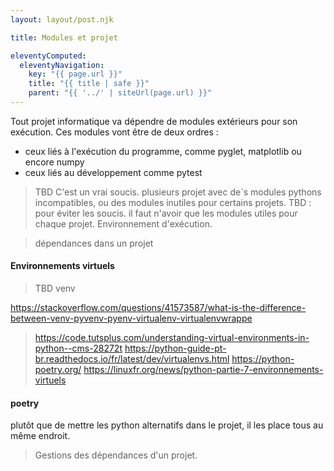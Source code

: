 ```yaml
---
layout: layout/post.njk

title: Modules et projet

eleventyComputed:
  eleventyNavigation:
    key: "{{ page.url }}"
    title: "{{ title | safe }}"
    parent: "{{ '../' | siteUrl(page.url) }}"
---
```


Tout projet informatique va dépendre de modules extérieurs pour son exécution. Ces modules vont être de deux ordres :

- ceux liés à l'exécution du programme, comme pyglet, matplotlib ou encore numpy
- ceux liés au développement comme pytest


> TBD C'est un vrai soucis. plusieurs projet avec de`s modules pythons incompatibles, ou des modules inutiles pour certains projets. 
> TBD : pour éviter les soucis. il faut n'avoir que les modules utiles pour chaque projet.
Environnement d'exécution.

> dépendances dans un projet

#### Environnements virtuels


> TBD venv

<https://stackoverflow.com/questions/41573587/what-is-the-difference-between-venv-pyvenv-pyenv-virtualenv-virtualenvwrappe>
> <https://code.tutsplus.com/understanding-virtual-environments-in-python--cms-28272t>
<https://python-guide-pt-br.readthedocs.io/fr/latest/dev/virtualenvs.html>
<https://python-poetry.org/>
<https://linuxfr.org/news/python-partie-7-environnements-virtuels>

#### poetry

plutôt que de mettre les python alternatifs dans le projet, il les place tous au même endroit.

> Gestions des dépendances d'un projet.

